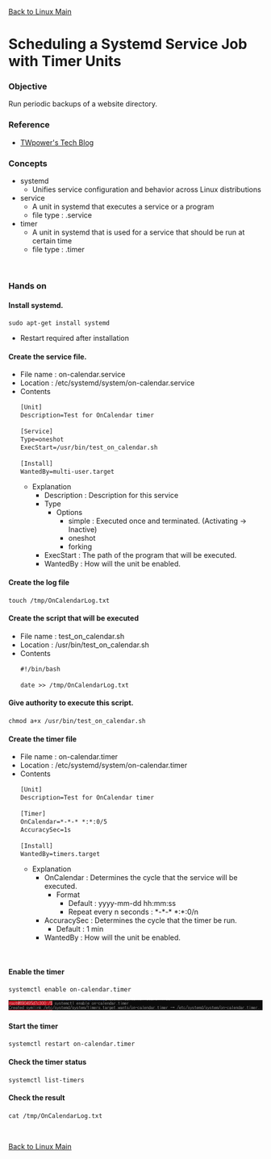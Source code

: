 [Back to Linux Main](../main.md)

# Scheduling a Systemd Service Job with Timer Units

### Objective
Run periodic backups of a website directory.

### Reference
* [TWpower's Tech Blog](https://twpower.github.io/213-systemd-timer-example)

### Concepts
* systemd
  * Unifies service configuration and behavior across Linux distributions
* service
  * A unit in systemd that executes a service or a program
  * file type : .service
* timer
  * A unit in systemd that is used for a service that should be run at certain time
  * file type : .timer

<br>

### Hands on
#### Install systemd.
```
sudo apt-get install systemd
```
* Restart required after installation

#### Create the service file.
* File name : on-calendar.service
* Location : /etc/systemd/system/on-calendar.service
* Contents
  ```
  [Unit]
  Description=Test for OnCalendar timer
  
  [Service]
  Type=oneshot
  ExecStart=/usr/bin/test_on_calendar.sh
  
  [Install]
  WantedBy=multi-user.target
  ```
  * Explanation
    * Description : Description for this service
    * Type
      * Options
        * simple : Executed once and terminated. (Activating -> Inactive)
        * oneshot
        * forking
    * ExecStart : The path of the program that will be executed.
    * WantedBy : How will the unit be enabled.

#### Create the log file
```
touch /tmp/OnCalendarLog.txt
```

#### Create the script that will be executed
* File name : test_on_calendar.sh
* Location : /usr/bin/test_on_calendar.sh
* Contents
  ```
  #!/bin/bash

  date >> /tmp/OnCalendarLog.txt
  ```

#### Give authority to execute this script.
```
chmod a+x /usr/bin/test_on_calendar.sh
```

#### Create the timer file
* File name : on-calendar.timer
* Location : /etc/systemd/system/on-calendar.timer
* Contents
  ```
  [Unit]
  Description=Test for OnCalendar timer
  
  [Timer]
  OnCalendar=*-*-* *:*:0/5
  AccuracySec=1s
  
  [Install]
  WantedBy=timers.target
  ```
  * Explanation
    * OnCalendar : Determines the cycle that the service will be executed.
      * Format
        * Default : yyyy-mm-dd hh:mm:ss
        * Repeat every n seconds : \*-\*-\* \*:\*:0/n
    * AccuracySec : Determines the cycle that the timer be run.
      * Default : 1 min
    * WantedBy : How will the unit be enabled.

<br>

#### Enable the timer
```
systemctl enable on-calendar.timer
```
![](images/001.png)

#### Start the timer
```
systemctl restart on-calendar.timer
```

#### Check the timer status
```
systemctl list-timers
```

#### Check the result
```
cat /tmp/OnCalendarLog.txt
```

<br>

[Back to Linux Main](../main.md)